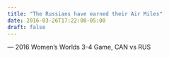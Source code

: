 ```yaml
---
title: "The Russians have earned their Air Miles"
date: 2016-03-26T17:22:00-05:00
draft: false
---
```

— 2016 Women’s Worlds 3-4 Game, CAN vs RUS